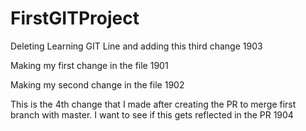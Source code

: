 # FirstGITProject
Deleting Learning GIT Line and adding this third change 1903

Making my first change in the file
1901

Making my second change in the file
1902

This is the 4th change that I made after creating the PR to merge first branch with master. I want to see if this gets reflected in the PR
1904
